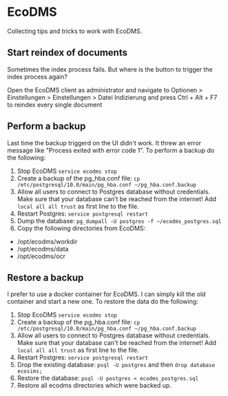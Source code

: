 # EcoDMS

Collecting tips and tricks to work with EcoDMS.

## Start reindex of documents
Sometimes the index process fails. But where is the button to trigger the index process again?

Open the EcoDMS client as administrator and navigate to Optionen > Einstellungen > Einstellungen >
Datei Indizierung and press Ctrl + Alt + F7 to reindex every single document

## Perform a backup
Last time the backup triggerd on the UI didn't work. It threw an error message like "Process exited with
error code 1". To perform a backup do the following:

1. Stop EcoDMS `service ecodms stop`
1. Create a backup of the pg_hba.conf file: `cp /etc/postgresql/10.0/main/pg_hba.conf ~/pg_hba.conf.backup`
2. Allow all users to connect to Postgres database without credentials. Make sure that your database can't be reached
   from the internet! Add `local all all trust` as first line to the file.
3. Restart Postgres: `service postgresql restart`
4. Dump the database: `pg_dumpall -U postgres -f ~/ecodms_postgres.sql`
5. Copy the following directories from EcoDMS:
  - /opt/ecodms/workdir
  - /opt/ecodms/data
  - /opt/ecodms/ocr

## Restore a backup
I prefer to use a docker container for EcoDMS. I can simply kill the old container and start a new one. To restore
the data do the following:

1. Stop EcoDMS `service ecodms stop`
1. Create a backup of the pg_hba.conf file: `cp /etc/postgresql/10.0/main/pg_hba.conf ~/pg_hba.conf.backup`
2. Allow all users to connect to Postgres database without credentials. Make sure that your database can't be reached
   from the internet! Add `local all all trust` as first line to the file.
3. Restart Postgres: `service postgresql restart`
3. Drop the existing database: `psql -U postgres` and then `drop database ecosims;` 
4. Restore the database: `psql -U postgres < ecodms_postgres.sql`
5. Restore all ecodms directories which were backed up.
